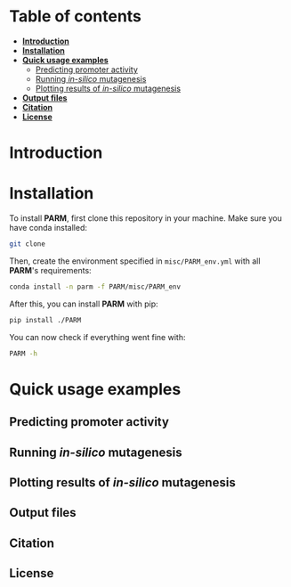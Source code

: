 # Table of contents

- [**Introduction**](#introduction)
- [**Installation**](#installation)
- [**Quick usage examples**](#quick-usage-examples)
  * [Predicting promoter activity](##predicting-promoter-activity)
  * [Running _in-silico_ mutagenesis](##running-in-silico-mutagenesis)
  * [Plotting results of _in-silico_ mutagenesis](#plotting-results-of-in-silico-mutagenesis)
- [**Output files**](#output-files)
- [**Citation**](#citation)
- [**License**](#license)

# Introduction

# Installation
To install **PARM**, first clone this repository in your machine. Make sure you have conda installed:

```sh
git clone 
```

Then, create the environment specified in `misc/PARM_env.yml` with all **PARM**'s requirements:

```sh
conda install -n parm -f PARM/misc/PARM_env
```

After this, you can install **PARM** with pip:

```sh
pip install ./PARM
```

You can now check if everything went fine with:
```sh
PARM -h
```


# Quick usage examples

## Predicting promoter activity

## Running _in-silico_ mutagenesis

## Plotting results of _in-silico_ mutagenesis

## Output files

## Citation

## License
